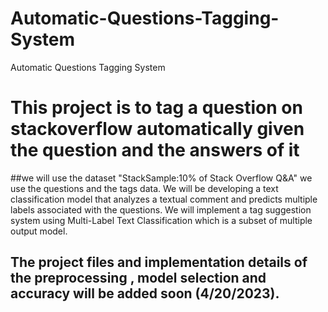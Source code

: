 # Automatic-Questions-Tagging-System
Automatic Questions Tagging System
# This project is to tag a question on stackoverflow  automatically given the question  and the answers of it
##we will use the dataset "StackSample:10% of Stack Overflow Q&A" 
we use the questions and the tags data. We will be developing a text classification model that analyzes a textual comment and predicts multiple labels associated with the questions. We will implement a tag suggestion system using Multi-Label Text Classification which is a subset of multiple output model.


## The project files and implementation details of the preprocessing , model selection and accuracy will be added soon (4/20/2023).
